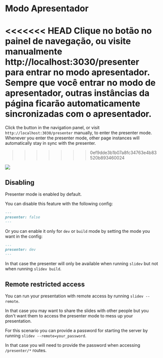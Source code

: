 # Modo Apresentador

<<<<<<< HEAD
Clique no botão <carbon-user-speaker class="inline-icon-btn"/> no painel de navegação, ou visite manualmente http://localhost:3030/presenter para entrar no modo apresentador. Sempre que você entrar no modo de apresentador, outras instâncias da página ficarão automaticamente sincronizadas com o apresentador.
=======
Click the <carbon-user-speaker class="inline-icon-btn"/> button in the navigation panel, or visit `http://localhost:3030/presenter` manually, to enter the presenter mode. Whenever you enter the presenter mode, other page instances will automatically stay in sync with the presenter.
>>>>>>> 0ef9dde3b1b07a8fc34763e4b83520b893460024

![](/screenshots/presenter-mode.png)

## Disabling

Presenter mode is enabled by default.

You can disable this feature with the following config:

```md
---
presenter: false
---
```

Or you can enable it only for `dev` or `build` mode by setting the mode you want in the config:
```md
---
presenter: dev
---
```
In that case the presenter will only be available when running `slidev` but not when running `slidev build`.

## Remote restricted access

You can run your presentation with remote access by running `slidev --remote`.

In that case you may want to share the slides with other people but you don't want them to access the presenter mode to mess up your presentation.

For this scenario you can provide a password for starting the server by running `slidev --remote=your_password`.

In that case you will need to provide the password when accessing `/presenter/*` routes.
